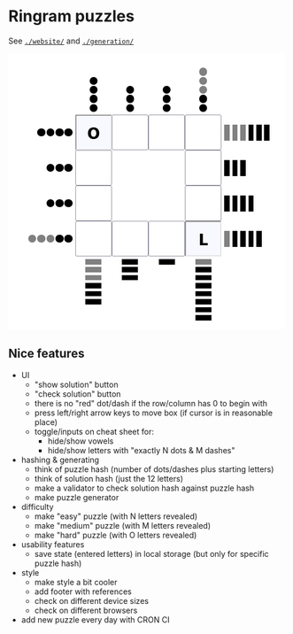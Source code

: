 # Ringram puzzles

See [`./website/`](./website/) and [`./generation/`](./generation/)

![Image of ringram puzzle, showing a grid of characters, surrounded in dots and dashes](images/ringram.png)

## Nice features

- UI
  - "show solution" button
  - "check solution" button
  - there is no "red" dot/dash if the row/column has 0 to begin with
  - press left/right arrow keys to move box (if cursor is in reasonable place)
  - toggle/inputs on cheat sheet for:
    - hide/show vowels
    - hide/show letters with "exactly N dots & M dashes"
- hashing & generating
  - think of puzzle hash (number of dots/dashes plus starting letters)
  - think of solution hash (just the 12 letters)
  - make a validator to check solution hash against puzzle hash
  - make puzzle generator
- difficulty
  - make "easy" puzzle (with N letters revealed)
  - make "medium" puzzle (with M letters revealed)
  - make "hard" puzzle (with O letters revealed)
- usability features
  - save state (entered letters) in local storage (but only for specific puzzle hash)
- style
  - make style a bit cooler
  - add footer with references
  - check on different device sizes
  - check on different browsers
- add new puzzle every day with CRON CI
